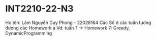 # INT2210-22-N3
Họ tên: Lâm Nguyễn Duy Phong - 22028164
Các Số ở các tuần tương đương các Homework ạ
Vd: tuần 7 -> Homework 7: Greedy, DynamicProgramming
